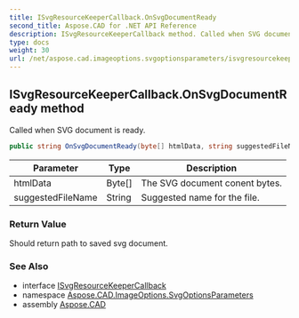 ```yaml
---
title: ISvgResourceKeeperCallback.OnSvgDocumentReady
second_title: Aspose.CAD for .NET API Reference
description: ISvgResourceKeeperCallback method. Called when SVG document is ready
type: docs
weight: 30
url: /net/aspose.cad.imageoptions.svgoptionsparameters/isvgresourcekeepercallback/onsvgdocumentready/
---
```

## ISvgResourceKeeperCallback.OnSvgDocumentReady method

Called when SVG document is ready.

```csharp
public string OnSvgDocumentReady(byte[] htmlData, string suggestedFileName)
```

| Parameter | Type | Description |
| --- | --- | --- |
| htmlData | Byte[] | The SVG document conent bytes. |
| suggestedFileName | String | Suggested name for the file. |

### Return Value

Should return path to saved svg document.

### See Also

* interface [ISvgResourceKeeperCallback](../)
* namespace [Aspose.CAD.ImageOptions.SvgOptionsParameters](../../../aspose.cad.imageoptions.svgoptionsparameters/)
* assembly [Aspose.CAD](../../../)


